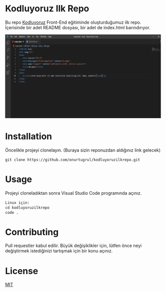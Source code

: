# Kodluyoruz Ilk Repo

Bu repo [Kodluyoruz](https://www.kodluyoruz.org/) Front-End eğitiminde oluşturduğumuz ilk repo. İçerisinde bir adet README dosyası, bir adet de index.html barındırıyor.

![Projemiz](Adsız.png)

# Installation 

Öncelikle projeyi clonelayın. (Buraya sizin reponuzdan aldığınız link gelecek)



    git clone https://github.com/onurtugrul/kodluyoruzilkrepo.git




# Usage

Projeyi cloneladıktan sonra Visual Studio Code programında açınız.

    Linux için:
    cd kodluyoruzilkrepo
    code .

# Contributing

Pull requestler kabul edilir. Büyük değişiklikler için, lütfen önce neyi değiştirmek istediğinizi tartışmak için bir konu açınız.

# License

[MIT](https://github.com/onurtugrul/kodluyoruzilkrepo/blob/main/LICENSE)